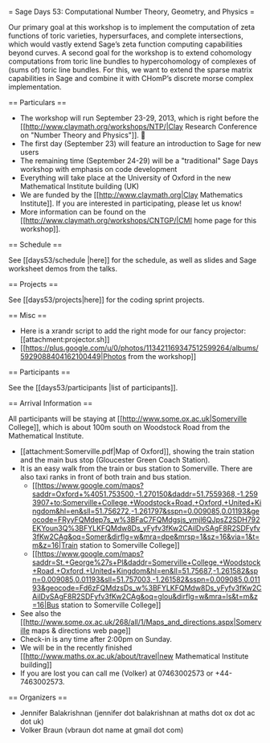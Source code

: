 = Sage Days 53: Computational Number Theory, Geometry, and Physics =


Our primary goal at this workshop is to implement the computation of zeta functions of toric varieties, hypersurfaces, and complete intersections, which would vastly extend Sage’s zeta function computing capabilities beyond curves. 
A second goal for the workshop is to extend cohomology computations from toric line bundles to hypercohomology of complexes of (sums of) toric line bundles. For this, we want to extend the sparse matrix capabilities in Sage and combine it with CHomP’s discrete morse complex implementation.



== Particulars ==

  * The workshop will run September 23-29, 2013, which is right before the [[http://www.claymath.org/workshops/NTP/|Clay Research Conference on "Number Theory and Physics"]]. 
  * The first day (September 23) will feature an introduction to Sage for new users
  * The remaining time (September 24-29) will be a "traditional" Sage Days workshop with emphasis on code development
  * Everything will take place at the University of Oxford in the new Mathematical Institute building (UK)
  * We are funded by the [[http://www.claymath.org|Clay Mathematics Institute]]. If you are interested in participating, please let us know! 
  * More information can be found on the [[http://www.claymath.org/workshops/CNTGP/|CMI home page for this workshop]].

== Schedule ==

See [[days53/schedule |here]] for the schedule, as well as slides and Sage worksheet demos from the talks.

== Projects ==

See [[days53/projects|here]] for the coding sprint projects.

== Misc ==

 * Here is a xrandr script to add the right mode for our fancy projector: [[attachment:projector.sh]]
 * [[https://plus.google.com/u/0/photos/113421169347512599264/albums/5929088404162100449|Photos from the workshop]]


== Participants ==

See the [[days53/participants |list of participants]].


== Arrival Information ==

All participants will be staying at [[http://www.some.ox.ac.uk|Somerville College]], which is about 100m south on Woodstock Road from the Mathematical Institute. 
  * [[attachment:Somerville.pdf|Map of Oxford]], showing the train station and the main bus stop (Gloucester Green Coach Station).
  * It is an easy walk from the train or bus station to Somerville. There are also taxi ranks in front of both train and bus station.
      * [[https://www.google.com/maps?saddr=Oxford+%4051.753500,-1.270150&daddr=51.7559368,-1.2593907+to:Somerville+College,+Woodstock+Road,+Oxford,+United+Kingdom&hl=en&sll=51.756272,-1.261797&sspn=0.009085,0.01193&geocode=FRyyFQMdep7s_w%3BFaC7FQMdgsjs_ymjl6QJpsZ2SDH792EKYoun3Q%3BFYLKFQMdw8Ds_yFyfv3fKw2CAilDvSAgF8R2SDFyfv3fKw2CAg&oq=Somer&dirflg=w&mra=dpe&mrsp=1&sz=16&via=1&t=m&z=16|Train station to Somerville College]]
      * [[https://www.google.com/maps?saddr=St.+George%27s+Pl&daddr=Somerville+College,+Woodstock+Road,+Oxford,+United+Kingdom&hl=en&ll=51.75687,-1.261582&spn=0.009085,0.01193&sll=51.757003,-1.261582&sspn=0.009085,0.01193&geocode=Fd6zFQMdzsDs_w%3BFYLKFQMdw8Ds_yFyfv3fKw2CAilDvSAgF8R2SDFyfv3fKw2CAg&oq=glou&dirflg=w&mra=ls&t=m&z=16|Bus station to Somerville College]]
  * See also the [[http://www.some.ox.ac.uk/268/all/1/Maps_and_directions.aspx|Somerville maps & directions web page]]
  * Check-in is any time after 2:00pm on Sunday.
  * We will be in the recently finished [[http://www.maths.ox.ac.uk/about/travel|new Mathematical Institute building]] 
  * If you are lost you can call me (Volker) at 07463002573 or +44-7463002573.

== Organizers ==

  * Jennifer Balakrishnan (jennifer dot balakrishnan at maths dot ox dot ac dot uk)
  * Volker Braun (vbraun dot name at gmail dot com)
